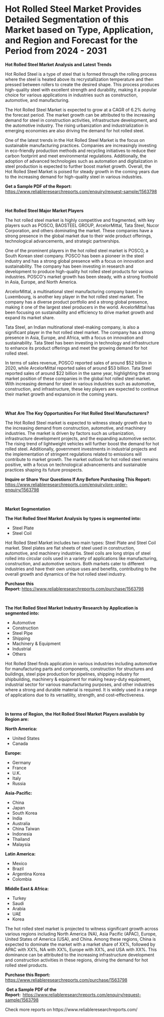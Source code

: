 <p><h1>Hot Rolled Steel Market Provides Detailed Segmentation of this Market based on Type, Application, and Region and Forecast for the Period from 2024 - 2031</h1></p><p><strong>Hot Rolled Steel Market Analysis and Latest Trends</strong></p>
<p><p>Hot Rolled Steel is a type of steel that is formed through the rolling process where the steel is heated above its recrystallization temperature and then pressed between rollers to create the desired shape. This process produces high-quality steel with excellent strength and durability, making it a popular choice for various applications in industries such as construction, automotive, and manufacturing.</p><p>The Hot Rolled Steel Market is expected to grow at a CAGR of 6.2% during the forecast period. The market growth can be attributed to the increasing demand for steel in construction activities, infrastructure development, and the automotive industry. The rising urbanization and industrialization in emerging economies are also driving the demand for hot rolled steel.</p><p>One of the latest trends in the Hot Rolled Steel Market is the focus on sustainable manufacturing practices. Companies are increasingly investing in eco-friendly production methods and recycling initiatives to reduce their carbon footprint and meet environmental regulations. Additionally, the adoption of advanced technologies such as automation and digitalization in steel production is expected to further boost market growth. Overall, the Hot Rolled Steel Market is poised for steady growth in the coming years due to the increasing demand for high-quality steel in various industries.</p></p>
<p><strong>Get a Sample PDF of the Report:&nbsp;</strong> <a href="https://www.reliableresearchreports.com/enquiry/request-sample/1563798">https://www.reliableresearchreports.com/enquiry/request-sample/1563798</a></p>
<p>&nbsp;</p>
<p><strong>Hot Rolled Steel Major Market Players</strong></p>
<p><p>The hot rolled steel market is highly competitive and fragmented, with key players such as POSCO, BAOSTEEL GROUP, ArcelorMittal, Tata Steel, Nucor Corporation, and others dominating the market. These companies have a strong presence in the global market due to their wide product offerings, technological advancements, and strategic partnerships.</p><p>One of the prominent players in the hot rolled steel market is POSCO, a South Korean steel company. POSCO has been a pioneer in the steel industry and has a strong global presence with a focus on innovation and sustainability. The company has been investing in research and development to produce high-quality hot rolled steel products for various industries. POSCO's market growth has been steady, with a strong foothold in Asia, Europe, and North America.</p><p>ArcelorMittal, a multinational steel manufacturing company based in Luxembourg, is another key player in the hot rolled steel market. The company has a diverse product portfolio and a strong global presence, making it one of the largest steel producers in the world. ArcelorMittal has been focusing on sustainability and efficiency to drive market growth and expand its market share.</p><p>Tata Steel, an Indian multinational steel-making company, is also a significant player in the hot rolled steel market. The company has a strong presence in Asia, Europe, and Africa, with a focus on innovation and sustainability. Tata Steel has been investing in technology and infrastructure to enhance its product offerings and meet the growing demand for hot rolled steel.</p><p>In terms of sales revenue, POSCO reported sales of around $52 billion in 2020, while ArcelorMittal reported sales of around $53 billion. Tata Steel reported sales of around $22 billion in the same year, highlighting the strong market position of these companies in the global hot rolled steel market. With increasing demand for steel in various industries such as automotive, construction, and infrastructure, these key players are expected to continue their market growth and expansion in the coming years.</p></p>
<p>&nbsp;</p>
<p><strong>What Are The Key Opportunities For Hot Rolled Steel Manufacturers?</strong></p>
<p><p>The Hot Rolled Steel market is expected to witness steady growth due to the increasing demand from construction, automotive, and machinery industries. The market is driven by factors such as urbanization, infrastructure development projects, and the expanding automotive sector. The rising trend of lightweight vehicles will further boost the demand for hot rolled steel. Additionally, government investments in industrial projects and the implementation of stringent regulations related to emissions will contribute to market growth. The market outlook for hot rolled steel remains positive, with a focus on technological advancements and sustainable practices shaping its future prospects.</p></p>
<p><strong>Inquire or Share Your Questions If Any Before Purchasing This Report:</strong> <a href="https://www.reliableresearchreports.com/enquiry/pre-order-enquiry/1563798">https://www.reliableresearchreports.com/enquiry/pre-order-enquiry/1563798</a></p>
<p>&nbsp;</p>
<p><strong>Market Segmentation</strong></p>
<p><strong>The Hot Rolled Steel Market Analysis by types is segmented into:</strong></p>
<p><ul><li>Steel Plate</li><li>Steel Coil</li></ul></p>
<p><p>Hot Rolled Steel Market includes two main types: Steel Plate and Steel Coil market. Steel plates are flat sheets of steel used in construction, automotive, and machinery industries. Steel coils are long strips of steel rolled into circular coils used in a variety of applications like manufacturing, construction, and automotive sectors. Both markets cater to different industries and have their own unique uses and benefits, contributing to the overall growth and dynamics of the hot rolled steel industry.</p></p>
<p><strong>Purchase this Report:&nbsp;</strong><a href="https://www.reliableresearchreports.com/purchase/1563798">https://www.reliableresearchreports.com/purchase/1563798</a></p>
<p>&nbsp;</p>
<p><strong>The Hot Rolled Steel Market Industry Research by Application is segmented into:</strong></p>
<p><ul><li>Automotive</li><li>Construction</li><li>Steel Pipe</li><li>Shipping</li><li>Machinery & Equipment</li><li>Industrial</li><li>Others</li></ul></p>
<p><p>Hot Rolled Steel finds application in various industries including automotive for manufacturing parts and components, construction for structures and buildings, steel pipe production for pipelines, shipping industry for shipbuilding, machinery & equipment for making heavy-duty equipment, industrial sector for various manufacturing purposes, and other industries where a strong and durable material is required. It is widely used in a range of applications due to its versatility, strength, and cost-effectiveness.</p></p>
<p>&nbsp;</p>
<p><strong>In terms of Region, the Hot Rolled Steel Market Players available by Region are:</strong></p>
<p>
    <p> <strong> North America: </strong>
        <ul>
            <li>United States</li>
            <li>Canada</li>
        </ul>
        </p> 
    <p> <strong> Europe: </strong>
        <ul>
            <li>Germany</li>
            <li>France</li>
            <li>U.K.</li>
            <li>Italy</li>
            <li>Russia</li>
        </ul>
        </p> 
    <p> <strong> Asia-Pacific: </strong>
        <ul>
            <li>China</li>
            <li>Japan</li>
            <li>South Korea</li>
            <li>India</li>
            <li>Australia</li>
            <li>China Taiwan</li>
            <li>Indonesia</li>
            <li>Thailand</li>
            <li>Malaysia</li>
        </ul>
        </p> 
    <p> <strong> Latin America: </strong>
        <ul>
            <li>Mexico</li>
            <li>Brazil</li>
            <li>Argentina Korea</li>
            <li>Colombia</li>
        </ul>
        </p> 
    <p> <strong> Middle East & Africa: </strong>
        <ul>
            <li>Turkey</li>
            <li>Saudi</li>
            <li>Arabia</li>
            <li>UAE</li>
            <li>Korea</li>
        </ul>
    </p>
    </p>
<p><p>The hot rolled steel market is projected to witness significant growth across various regions including North America (NA), Asia Pacific (APAC), Europe, United States of America (USA), and China. Among these regions, China is expected to dominate the market with a market share of XX%, followed by APAC with XX%, NA with XX%, Europe with XX%, and USA with XX%. This dominance can be attributed to the increasing infrastructure development and construction activities in these regions, driving the demand for hot rolled steel products.</p></p>
<p><strong>Purchase this Report: </strong><a href="https://www.reliableresearchreports.com/purchase/1563798">https://www.reliableresearchreports.com/purchase/1563798</a></p>
<p>&nbsp;<strong>Get a Sample PDF of the Report:&nbsp;&nbsp;</strong><a href="https://www.reliableresearchreports.com/enquiry/request-sample/1563798">https://www.reliableresearchreports.com/enquiry/request-sample/1563798</a></p>
<p><strong></strong></p>
<p>Check more reports on https://www.reliableresearchreports.com/</p>